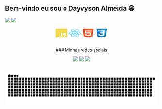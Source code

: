 ## Bem-vindo eu sou o Dayvyson Almeida 😁


 <div>
   <a href="https://github.com/DayvysonAlmeida">
   <img height="170em" src="https://github-readme-stats.vercel.app/api?username=dayvysonalmeida&show_icons=true&theme=merko&include_all_commits=true&count_private=true"/>
   <img height="170em" src="https://github-readme-stats.vercel.app/api/top-langs/?username=devemdobro&layout=compact&langs_count=6&theme=merko"/>

</div>
<div align="center">
<div style="display: inline_block"><br>
  <img align="center" alt="Formando-Js" height="30" width="40" src="https://raw.githubusercontent.com/devicons/devicon/master/icons/javascript/javascript-plain.svg">
  <img align="center" alt="Formando-React" height="30" width="40" src="https://raw.githubusercontent.com/devicons/devicon/master/icons/react/react-original.svg">
  <img align="center" alt="Formando -HTML" height="30" width="40" src="https://raw.githubusercontent.com/devicons/devicon/master/icons/html5/html5-original.svg">
  <img align="center" alt="Formando-CSS" height="30" width="40" src="https://raw.githubusercontent.com/devicons/devicon/master/icons/css3/css3-original.svg">
</div>
 </div>
</br>
 

  <p align="center">### Minhas redes sociais </p>
  <div align="center">
  <a href="https://www.instagram.com/dayvysonalmeida" target="_blank"><img src="https://img.shields.io/badge/-Instagram-%23E4405F?style=for-the-badge&logo=instagram&logoColor=white" target="_blank"></a> 
  <a href = "mailto:dayvysonalmeida@gmail.com"><img src="https://img.shields.io/badge/-Gmail-%23333?style=for-the-badge&logo=gmail&logoColor=white" target="_blank"></a>
  <a href="https://www.linkedin.com/in/dayvyson-almeida/" target="_blank"><img src="https://img.shields.io/badge/-LinkedIn-%230077B5?style=for-the-badge&logo=linkedin&logoColor=white" target="_blank"></a> 
</div>
</br>
 
 
 ![snake gif](https://github.com/dayvysonalmeida/dayvysonalmeida/blob/output/github-contribution-grid-snake.svg)
  
